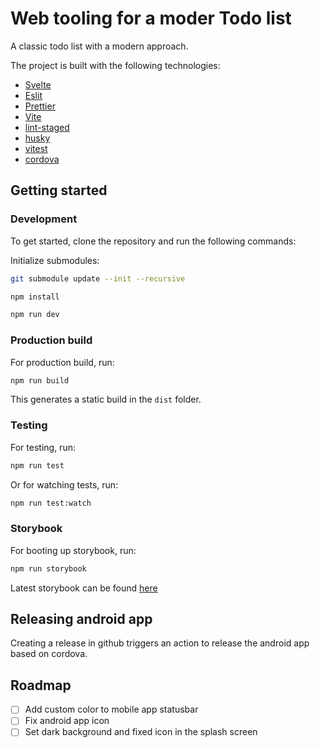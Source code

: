 # Web tooling for a moder Todo list

A classic todo list with a modern approach.

The project is built with the following technologies:

- [Svelte](https://svelte.dev/)
- [Eslit](https://eslint.org/)
- [Prettier](https://prettier.io/)
- [Vite](https://vitejs.dev/)
- [lint-staged](https://github.com/lint-staged/lint-staged)
- [husky](https://typicode.github.io/husky)
- [vitest](https://vitest.dev/)
- [cordova](https://cordova.apache.org/)

## Getting started

### Development

To get started, clone the repository and run the following commands:

Initialize submodules:

```bash
git submodule update --init --recursive
```

```bash
npm install
```

```bash
npm run dev
```

### Production build

For production build, run:

```bash
npm run build
```

This generates a static build in the `dist` folder.

### Testing

For testing, run:

```bash
npm run test
```

Or for watching tests, run:

```bash
npm run test:watch
```

### Storybook

For booting up storybook, run:

```bash
npm run storybook
```

Latest storybook can be found [here](https://web-tooling-darian-svelte-storybook.surge.sh/)

## Releasing android app

Creating a release in github triggers an action to release the android app based on cordova.

## Roadmap
- [ ] Add custom color to mobile app statusbar
- [ ] Fix android app icon
- [ ] Set dark background and fixed icon in the splash screen